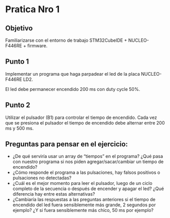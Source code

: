 # Pratica Nro 1

## Objetivo 
Familiarizarse con el entorno de trabajo STM32CubeIDE + NUCLEO-F446RE + firmware. 

## Punto 1
Implementar un programa que haga parpadear el led de la placa NUCLEO-F446RE LD2.

El led debe permanecer encendido 200 ms con duty cycle 50%.


## Punto 2
Utilizar el pulsador (B1) para controlar el tiempo de encendido.  Cada vez que se presiona el pulsador el tiempo de encendido debe alternar entre 200 ms y 500 ms.

## Preguntas para pensar en el ejercicio:
- ¿De qué serviría usar un array de “tiempos” en el programa? ¿Qué pasa con nuestro programa si nos piden agregar/sacar/cambiar un tiempo de encendido? 
- ¿Cómo responde el programa a las pulsaciones, hay falsos positivos o pulsaciones no detectadas? 
- ¿Cuál es el mejor momento para leer el pulsador, luego de un ciclo completo de la secuencia o después de encender y apagar el led? ¿Qué diferencia hay entre estas alternativas?
- ¿Cambiaría las respuestas a las preguntas anteriores si el tiempo de encendido del led fuera sensiblemente más grande, 2 segundos por ejemplo? ¿Y si fuera  sensiblemente más chico, 50 ms por ejemplo?
